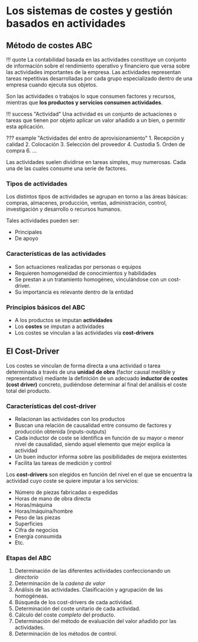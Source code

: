 # Los sistemas de costes y gestión basados en actividades

## Método de costes ABC

!!! quote
    La contabilidad basada en las actividades constituye un conjunto de información sobre el rendimiento operativo y financiero que versa sobre las actividades importantes de la empresa. Las actividades representan tareas repetitivas desarrolladas por cada grupo especializado dentro de una empresa cuando ejecuta sus objetos.

Son las actividades o trabajos lo sque consumen factores y recursos, mientras que **los productos y servicios consumen actividades**.

!!! success "Actividad"
    Una actividad es un conjunto de actuaciones o tareas que tienen por objeto aplicar un valor añadido a un bien, o permitir esta aplicación.

??? example "Actividades del entro de aprovisionamiento"
    1. Recepción y calidad
    2. Colocación
    3. Selección del proveedor
    4. Custodia
    5. Orden de compra
    6. ...

Las actividades suelen dividirse en tareas simples, muy numerosas. Cada una de las cuales consume una serie de factores.

### Tipos de actividades

Los distintos tipos de actividades se agrupan en torno a las áreas básicas: compras, almacenes, producción, ventas, administración, control, investigación y desarrollo o recursos humanos.

Tales actividades pueden ser:

- Principales
- De apoyo

### Características de las actividades

- Son actuaciones realizadas por personas o equipos
- Requieren homogeneidad de conocimientos y habilidades
- Se prestan a un tratamiento homogéneo, vinculándose con un cost-driver.
- Su importancia es relevante dentro de la entidad

### Principios básicos del ABC

- A los productos se imputan **actividades**
- Los **costes** se imputan a actividades
- Los costes se vinculan a las actividades vía **cost-drivers**

## El Cost-Driver

Los costes se vinculan de forma directa a una actividad o tarea determinada a través de una **unidad de obra** (factor causal medible y representativo) mediante la definición de un adecuado **inductor de costes (cost driver)** concreto, pudiéndose determinar al final del análisis el coste total del producto.

### Características del cost-driver

- Relacionan las actividades con los productos
- Buscan una relación de causalidad entre consumo de factores y producción obtenida (inputs-outputs)
- Cada inductor de coste se identifica en función de su mayor o menor nivel de causalidad, siendo aquel elemento que mejor explica la actividad
- Un buen inductor informa sobre las posibilidades de mejora existentes
- Facilita las tareas de medición y control

Los **cost-drivers** son elegidos en función del nivel en el que se encuentra la actividad cuyo coste se quiere imputar a los servicios:

- Número de piezas fabricadas o expedidas
- Horas de mano de obra directa
- Horas/máquina
- Horas/máquina/hombre
- Peso de las piezas
- Superficies
- Cifra de negocios
- Energía consumida
- Etc.

### Etapas del ABC

1. Determinación de las diferentes actividades confeccionando un *directorio*
2. Determinación de la *cadena de valor*
3. Análisis de las actividades. Clasificación y agrupación de las homogéneas.
4. Búsqueda de los cost-drivers de cada actividad.
5. Determinación del coste unitario de cada actividad.
6. Cálculo del coste *completo* del producto.
7. Determinación del método de evaluación del valor añadido por las actividades.
8. Determinación de los métodos de control.
